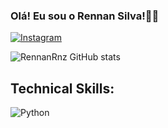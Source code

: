 
### Olá! Eu sou o Rennan Silva!👋🤩

[![Instagram](https://img.shields.io/badge/Instagram-E4405F?style=for-the-badge&logo=instagram&logoColor=white)](https://www.instagram.com/rennan_rnz/)

![RennanRnz GitHub stats](https://github-readme-stats.vercel.app/api?username=RennanRnz&show_icons=true&theme=tokyonight)


## Technical Skills:

<div style="display: inline_block">

<img align="center" alt="Python" src="https://img.shields.io/badge/Python-3776AB?style=for-the-badge&logo=python&logoColor=white" />

</div><br/>






